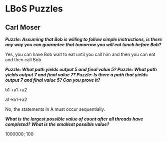 # LBoS Puzzles
## Carl Moser

**_Puzzle: Assuming that Bob is willing to follow simple instructions, is there any way you can guarantee that tomorrow you will eat lunch before Bob?_**

Yes, you can have Bob wait to eat until you call him and then you can eat and then call Bob.

**_Puzzle: What path yields output 5 and final value 5?
Puzzle: What path yields output 7 and final value 7?
Puzzle: Is there a path that yields output 7 and final value 5? Can you
prove it?_**

b1->a1->a2

a1->b1->a2

No, the statements in A must occur sequentially.

**_What is the largest possible value of count after all threads have completed?
What is the smallest possible value?_**

1000000; 100
